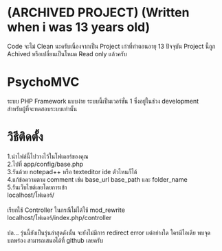 # (ARCHIVED PROJECT) (Written when i was 13 years old)
Code จะไม่ Clean นะครับเนื่องจากเป็น Project เก่าที่ทำตอนอายุ 13 ปัจจุบัน Project นี้ถูก Achived หรือเปลี่ยนเป็นโหมด Read only แล้วครับ

PsychoMVC
=========

ระบบ PHP Framework แบบง่าย ระบบนี้เป็นเวอร์ชั่น 1 ซึ่งอยู่ในช่วง development<br>
สำหรับผู้ที่จะทดสอบระบบเท่านั้น<br>

วิธีติดตั้ง
=========

1.นำไฟล์นี้ไปวางไว้ในโฟเดอร์ของคุณ<br>
2.ไปที่ app/config/base.php<br>
3.รันด้วย notepad++ หรือ texteditor ide ตัวไหนก็ได้<br>
4.แก้ข้อความตาม comment เช่น base_url base_path และ folder_name<br>
5.รันเว็บไซต์เลยโดยการเข้า<br>
localhost/โฟเดอร์/<br>
<br>
เรียกใช้ Controller ในกรณีไม่ได้ใช้ mod_rewrite<br>
localhost/โฟเดอร์/index.php/controller<br>
<br>
ปล... รุ่นนี้ยังเป็นรุ่นล่าสุดดังนั้น จะยังไม่มีการ redirect error แต่อย่างใด ใครมีไอเดีย พบจุดบกพร่อง สามารถเสนอได้ที่ github เลยครับ
